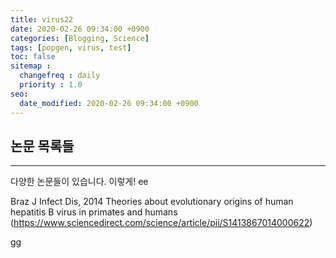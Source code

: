 ```yaml
---
title: virus22
date: 2020-02-26 09:34:00 +0900
categories: [Blogging, Science]
tags: [popgen, virus, test]
toc: false
sitemap :
  changefreq : daily
  priority : 1.0
seo:
  date_modified: 2020-02-26 09:34:00 +0900
---
```


## 논문 목록들

***

다양한 논문들이 있습니다. 이렇게!
ee


Braz J Infect Dis, 2014
Theories about evolutionary origins of human hepatitis B virus in primates and humans
(<https://www.sciencedirect.com/science/article/pii/S1413867014000622>)

gg